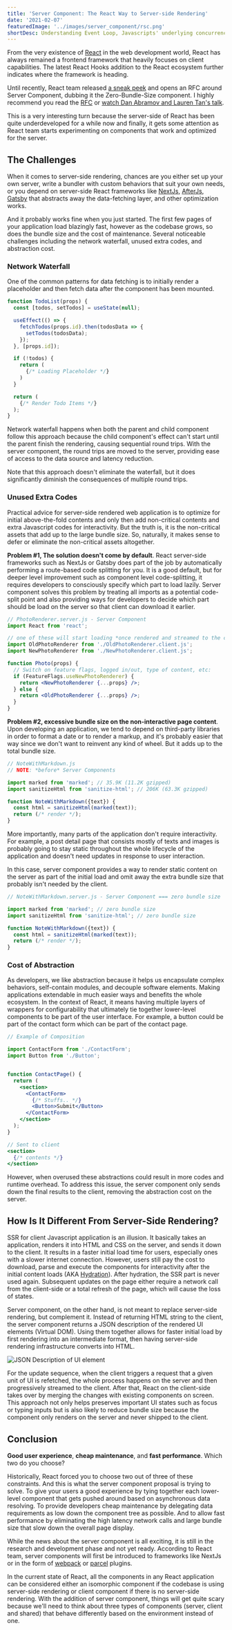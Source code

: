 ```yaml
---
title: 'Server Component: The React Way to Server-side Rendering'
date: '2021-02-07'
featuredImage: '../images/server_component/rsc.png'
shortDesc: Understanding Event Loop, Javascripts' underlying concurrency model.
---
```


From the very existence of [React](https://reactjs.org/) in the web development world, React has always remained a frontend framework that heavily focuses on client capabilities. The latest React Hooks addition to the React ecosystem further indicates where the framework is heading.

Until recently, React team released [a sneak peek](https://reactjs.org/blog/2020/12/21/data-fetching-with-react-server-components.html) and opens an RFC around Server Component, dubbing it the Zero-Bundle-Size component. I highly recommend you read the [RFC](https://github.com/josephsavona/rfcs/blob/server-components/text/0000-server-components.md) or [watch Dan Abramov and Lauren Tan's talk](https://youtu.be/TQQPAU21ZUw).

This is a very interesting turn because the server-side of React has been quite underdeveloped for a while now and finally, it gets some attention as React team starts experimenting on components that work and optimized for the server.

## The Challenges

When it comes to server-side rendering, chances are you either set up your own server, write a bundler with custom behaviors that suit your own needs, or you depend on server-side React frameworks like [NextJs](https://nextjs.org/), [AfterJs](https://github.com/jaredpalmer/after.js/), [Gatsby](https://www.gatsbyjs.com/) that abstracts away the data-fetching layer, and other optimization works.

And it probably works fine when you just started. The first few pages of your application load blazingly fast, however as the codebase grows, so does the bundle size and the cost of maintenance. Several noticeable challenges including the network waterfall, unused extra codes, and abstraction cost.

### Network Waterfall

One of the common patterns for data fetching is to initially render a placeholder and then fetch data after the component has been mounted.

```jsx
function TodoList(props) {
  const [todos, setTodos] = useState(null);

  useEffect(() => {
    fetchTodos(props.id).then(todosData => {
      setTodos(todosData);
    });
  }, [props.id]);

  if (!todos) {
    return (
      {/* Loading Placeholder */}
    )
  }

  return (
    {/* Render Todo Items */}
  );
}
```

Network waterfall happens when both the parent and child component follow this approach because the child component's effect can't start until the parent finish the rendering, causing sequential round trips. With the server component, the round trips are moved to the server, providing ease of access to the data source and latency reduction.

Note that this approach doesn't eliminate the waterfall, but it does significantly diminish the consequences of multiple round trips.

### Unused Extra Codes

Practical advice for server-side rendered web application is to optimize for initial above-the-fold contents and only then add non-critical contents and extra Javascript codes for interactivity. But the truth is, it is the non-critical assets that add up to the large bundle size. So, naturally, it makes sense to defer or eliminate the non-critical assets altogether.

**Problem #1, The solution doesn't come by default**. React server-side frameworks such as NextJs or Gatsby does part of the job by automatically performing a route-based code splitting for you. It is a good default, but for deeper level improvement such as component level code-splitting, it requires developers to consciously specify which part to load lazily.
Server component solves this problem by treating all imports as a potential code-split point and also providing ways for developers to decide which part should be load on the server so that client can download it earlier.

```jsx
// PhotoRenderer.server.js - Server Component
import React from 'react';

// one of these will start loading *once rendered and streamed to the client*:
import OldPhotoRenderer from './OldPhotoRenderer.client.js';
import NewPhotoRenderer from './NewPhotoRenderer.client.js';

function Photo(props) {
  // Switch on feature flags, logged in/out, type of content, etc:
  if (FeatureFlags.useNewPhotoRenderer) {
    return <NewPhotoRenderer {...props} />;
  } else {
    return <OldPhotoRenderer {...props} />;
  }
}
```

**Problem #2, excessive bundle size on the non-interactive page content**. Upon developing an application, we tend to depend on third-party libraries in order to format a date or to render a markup, and it's probably easier that way since we don't want to reinvent any kind of wheel. But it adds up to the total bundle size.

```jsx
// NoteWithMarkdown.js
// NOTE: *before* Server Components

import marked from 'marked'; // 35.9K (11.2K gzipped)
import sanitizeHtml from 'sanitize-html'; // 206K (63.3K gzipped)

function NoteWithMarkdown({text}) {
  const html = sanitizeHtml(marked(text));
  return (/* render */);
}
```

More importantly, many parts of the application don't require interactivity. For example, a post detail page that consists mostly of texts and images is probably going to stay static throughout the whole lifecycle of the application and doesn't need updates in response to user interaction.

In this case, server component provides a way to render static content on the server as part of the initial load and omit away the extra bundle size that probably isn't needed by the client.

```jsx
// NoteWithMarkdown.server.js - Server Component === zero bundle size

import marked from 'marked'; // zero bundle size
import sanitizeHtml from 'sanitize-html'; // zero bundle size

function NoteWithMarkdown({text}) {
  const html = sanitizeHtml(marked(text));
  return (/* render */);
}
```

### Cost of Abstraction

As developers, we like abstraction because it helps us encapsulate complex behaviors, self-contain modules, and decouple software elements. Making applications extendable in much easier ways and benefits the whole ecosystem. In the context of React, it means having multiple layers of wrappers for configurability that ultimately tie together lower-level components to be part of the user interface. For example, a button could be part of the contact form which can be part of the contact page.

```jsx
// Example of Composition

import ContactForm from './ContactForm';
import Button from './Button';


function ContactPage() {
  return (
    <section>
      <ContactForm>
        {/* Stuffs.. */}
        <Button>Submit</Button>
      </ContactForm>
    </section>
  );
}

// Sent to client
<section>
  {/* contents */}
</section>
```

However, when overused these abstractions could result in more codes and runtime overhead. To address this issue, the server component only sends down the final results to the client, removing the abstraction cost on the server.

## How Is It Different From Server-Side Rendering?

SSR for client Javascript application is an illusion. It basically takes an application, renders it into HTML and CSS on the server, and sends it down to the client. It results in a faster initial load time for users, especially ones with a slower internet connection. However, users still pay the cost to download, parse and execute the components for interactivity after the initial content loads (AKA [Hydration](https://reactjs.org/docs/react-dom.html#hydrate)). After hydration, the SSR part is never used again. Subsequent updates on the page either require a network call from the client-side or a total refresh of the page, which will cause the loss of states.

Server component, on the other hand, is not meant to replace server-side rendering, but complement it. Instead of returning HTML string to the client, the server component returns a JSON description of the rendered UI elements (Virtual DOM). Using them together allows for faster initial load by first rendering into an intermediate format, then having server-side rendering infrastructure converts into HTML.

![JSON Description of UI element](../images/server_component/jsxon.png 'JSON Description of UI element')

For the update sequence, when the client triggers a request that a given unit of UI is refetched, the whole process happens on the server and then progressively streamed to the client. After that, React on the client-side takes over by merging the changes with existing components on screen. This approach not only helps preserves important UI states such as focus or typing inputs but is also likely to reduce bundle size because the component only renders on the server and never shipped to the client.

## Conclusion

**Good user experience**, **cheap maintenance**, and **fast performance**. Which two do you choose?

Historically, React forced you to choose two out of three of these constraints. And this is what the server component proposal is trying to solve. To give your users a good experience by tying together each lower-level component that gets pushed around based on asynchronous data resolving. To provide developers cheap maintenance by delegating data requirements as low down the component tree as possible. And to allow fast performance by eliminating the high latency network calls and large bundle size that slow down the overall page display.

While the news about the server component is all exciting, it is still in the research and development phase and not yet ready. According to React team, server components will first be introduced to frameworks like NextJs or in the form of [webpack](https://webpack.js.org/) or [parcel](https://parceljs.org/) plugins.

In the current state of React, all the components in any React application can be considered either an isomorphic component if the codebase is using server-side rendering or client component if there is no server-side rendering. With the addition of server component, things will get quite scary because we'll need to think about three types of components (server, client and shared) that behave differently based on the environment instead of one.
